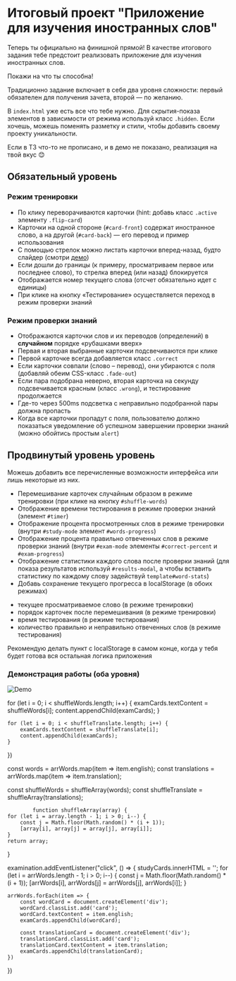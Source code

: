 # Итоговый проект "Приложение для изучения иностранных слов"

Теперь ты официально на финишной прямой! В качестве итогового задания тебе предстоит реализовать приложение для изучения иностранных слов.

Покажи на что ты способна!

Традиционно задание включает в себя два уровня сложности: первый обязателен для получения зачета, второй — по желанию.

В `index.html` уже есть все что тебе нужно. Для скрытия-показа элементов в зависимости от режима используй класс `.hidden`. Если хочешь, можешь поменять разметку и стили, чтобы добавить своему проекту уникальности.

Если в ТЗ что-то не прописано, и в демо не показано, реализация на твой вкус 😊

## Обязательный уровень

### Режим тренировки

- По клику переворачиваются карточки (hint: добавь класс `.active` элементу `.flip-card`)
- Карточки на одной стороне (`#card-front`) содержат иностранное слово, а на другой (`#card-back`) — его перевод и пример использования
- С помощью стрелок можно листать карточки вперед-назад, будто слайдер (смотри [демо](https://github.com/CodegirlSchool/foreign-words-training/blob/main/README.md#%D0%B4%D0%B5%D0%BC%D0%BE%D0%BD%D1%81%D1%82%D1%80%D0%B0%D1%86%D0%B8%D1%8F-%D1%80%D0%B0%D0%B1%D0%BE%D1%82%D1%8B-%D0%BE%D0%B1%D0%B0-%D1%83%D1%80%D0%BE%D0%B2%D0%BD%D1%8F))
- Если дошли до границы (к примеру, просматриваем первое или последнее слово), то стрелка вперед (или назад) блокируется
- Отображается номер текущего слова (отсчет обязательно идет с единицы)
- При клике на кнопку «Тестирование» осуществляется переход в режим проверки знаний

### Режим проверки знаний

- Отображаются карточки слов и их переводов (определений) в **случайном** порядке «рубашками вверх»
- Первая и вторая выбранные карточки подсвечиваются при клике
- Первой карточке всегда добавляется класс `.correct`
- Если карточки совпали (слово – перевод), они убираются с поля (добавляй обеим CSS-класс `.fade-out`)
- Если пара подобрана неверно, вторая карточка на секунду подсвечивается красным (класс `.wrong`), и тестирование продолжается
- Где-то через 500ms подсветка с неправильно подобранной пары должна пропасть
- Когда все карточки пропадут с поля, пользователю должно показаться уведомление об успешном завершении проверки знаний (можно обойтись простым `alert`)

## Продвинутый уровень уровень
Можешь добавить все перечисленные возможности интерфейса или лишь некоторые из них.
- Перемешивание карточек случайным образом в режиме тренировки (при клике на кнопку `#shuffle-words`)
- Отображение времени тестирования в режиме проверки знаний (элемент `#timer`)
- Отображение процента просмотренных слов в режиме тренировки (внутри `#study-mode` элемент `#words-progress`)
- Отображение процента правильно отвеченных слов в режиме проверки знаний (внутри `#exam-mode` элементы `#correct-percent` и `#exam-progress`)
- Отображение статистики каждого слова после проверки знаний (для показа результатов используй `#results-modal`, а чтобы вставить статистику по каждому слову задействуй `template#word-stats`)
- Добавь сохранение текущего прогресса в localStorage (в обоих режимах)

* текущее просматриваемое слово (в режиме тренировки)
* порядок карточек после перемешивания (в режиме тренировки)
* время тестирования (в режиме тестирования)
* количество правильно и неправильно отвеченных слов (в режиме тестирования)

Рекомендую делать пункт с localStorage в самом конце, когда у тебя будет готова вся остальная логика приложения

### Демонстрация работы (оба уровня)

![Demo](./assets/demo.gif)

for (let i = 0; i < shuffleWords.length; i++) {
        examCards.textContent = shuffleWords[i];
        content.appendChild(examCards);
    }

    for (let i = 0; i < shuffleTranslate.length; i++) {
        examCards.textContent = shuffleTranslate[i];
        content.appendChild(examCards);
    }


})


const words = arrWords.map(item => item.english);
const translations = arrWords.map(item => item.translation);

 const shuffleWords = shuffleArray(words);
            const shuffleTranslate = shuffleArray(translations);


            function shuffleArray(array) {
    for (let i = array.length - 1; i > 0; i--) {
        const j = Math.floor(Math.random() * (i + 1));
        [array[i], array[j] = array[j], array[i]];
    }
    return array;
}








examination.addEventListener("click", () => {
    studyCards.innerHTML = '';
    for (let i = arrWords.length - 1; i > 0; i--) {
        const j = Math.floor(Math.random() * (i + 1));
        [arrWords[i], arrWords[j] = arrWords[j], arrWords[i]];
    }

    arrWords.forEach(item => {
        const wordCard = document.createElement('div');
        wordCard.classList.add('card');
        wordCard.textContent = item.english;
        examCards.appendChild(wordCard);

        const translationCard = document.createElement('div');
        translationCard.classList.add('card');
        translationCard.textContent = item.translation;
        examCards.appendChild(translationCard);
    })
})
